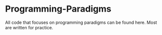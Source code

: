 # Programming-Paradigms
All code that focuses on programming paradigms can be found here. Most are written for practice.
